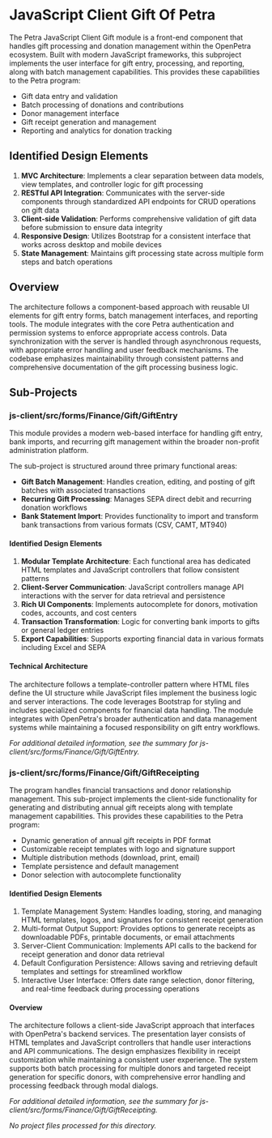 # JavaScript Client Gift Of Petra

The Petra JavaScript Client Gift module is a front-end component that handles gift processing and donation management within the OpenPetra ecosystem. Built with modern JavaScript frameworks, this subproject implements the user interface for gift entry, processing, and reporting, along with batch management capabilities. This provides these capabilities to the Petra program:

- Gift data entry and validation
- Batch processing of donations and contributions
- Donor management interface
- Gift receipt generation and management
- Reporting and analytics for donation tracking

## Identified Design Elements

1. **MVC Architecture**: Implements a clear separation between data models, view templates, and controller logic for gift processing
2. **RESTful API Integration**: Communicates with the server-side components through standardized API endpoints for CRUD operations on gift data
3. **Client-side Validation**: Performs comprehensive validation of gift data before submission to ensure data integrity
4. **Responsive Design**: Utilizes Bootstrap for a consistent interface that works across desktop and mobile devices
5. **State Management**: Maintains gift processing state across multiple form steps and batch operations

## Overview
The architecture follows a component-based approach with reusable UI elements for gift entry forms, batch management interfaces, and reporting tools. The module integrates with the core Petra authentication and permission systems to enforce appropriate access controls. Data synchronization with the server is handled through asynchronous requests, with appropriate error handling and user feedback mechanisms. The codebase emphasizes maintainability through consistent patterns and comprehensive documentation of the gift processing business logic.

## Sub-Projects

### js-client/src/forms/Finance/Gift/GiftEntry

This module provides a modern web-based interface for handling gift entry, bank imports, and recurring gift management within the broader non-profit administration platform.

The sub-project is structured around three primary functional areas:

- **Gift Batch Management**: Handles creation, editing, and posting of gift batches with associated transactions
- **Recurring Gift Processing**: Manages SEPA direct debit and recurring donation workflows
- **Bank Statement Import**: Provides functionality to import and transform bank transactions from various formats (CSV, CAMT, MT940)

#### Identified Design Elements

1. **Modular Template Architecture**: Each functional area has dedicated HTML templates and JavaScript controllers that follow consistent patterns
2. **Client-Server Communication**: JavaScript controllers manage API interactions with the server for data retrieval and persistence
3. **Rich UI Components**: Implements autocomplete for donors, motivation codes, accounts, and cost centers
4. **Transaction Transformation**: Logic for converting bank imports to gifts or general ledger entries
5. **Export Capabilities**: Supports exporting financial data in various formats including Excel and SEPA

#### Technical Architecture

The architecture follows a template-controller pattern where HTML files define the UI structure while JavaScript files implement the business logic and server interactions. The code leverages Bootstrap for styling and includes specialized components for financial data handling. The module integrates with OpenPetra's broader authentication and data management systems while maintaining a focused responsibility on gift entry workflows.

  *For additional detailed information, see the summary for js-client/src/forms/Finance/Gift/GiftEntry.*

### js-client/src/forms/Finance/Gift/GiftReceipting

The program handles financial transactions and donor relationship management. This sub-project implements the client-side functionality for generating and distributing annual gift receipts along with template management capabilities. This provides these capabilities to the Petra program:

- Dynamic generation of annual gift receipts in PDF format
- Customizable receipt templates with logo and signature support
- Multiple distribution methods (download, print, email)
- Template persistence and default management
- Donor selection with autocomplete functionality

#### Identified Design Elements

1. Template Management System: Handles loading, storing, and managing HTML templates, logos, and signatures for consistent receipt generation
2. Multi-format Output Support: Provides options to generate receipts as downloadable PDFs, printable documents, or email attachments
3. Server-Client Communication: Implements API calls to the backend for receipt generation and donor data retrieval
4. Default Configuration Persistence: Allows saving and retrieving default templates and settings for streamlined workflow
5. Interactive User Interface: Offers date range selection, donor filtering, and real-time feedback during processing operations

#### Overview
The architecture follows a client-side JavaScript approach that interfaces with OpenPetra's backend services. The presentation layer consists of HTML templates and JavaScript controllers that handle user interactions and API communications. The design emphasizes flexibility in receipt customization while maintaining a consistent user experience. The system supports both batch processing for multiple donors and targeted receipt generation for specific donors, with comprehensive error handling and processing feedback through modal dialogs.

  *For additional detailed information, see the summary for js-client/src/forms/Finance/Gift/GiftReceipting.*

*No project files processed for this directory.*

[Generated by the Sage AI expert workbench: 2025-03-30 02:22:57  https://sage-tech.ai/workbench]: #